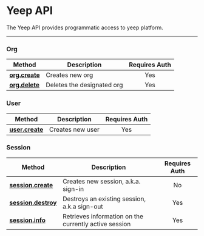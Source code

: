 # Yeep API

The Yeep API provides programmatic access to yeep platform.

***

### Org

| Method | Description | Requires Auth |
| ------ | ----------- | :-----------: |
| **[org.create](methods/org.create.md)** | Creates new org | Yes |
| **[org.delete](methods/org.delete.md)** | Deletes the designated org | Yes |

### User

| Method | Description | Requires Auth |
| ------ | ----------- | :-----------: |
| **[user.create](methods/user.create.md)** | Creates new user | Yes |

### Session

| Method | Description | Requires Auth |
| ------ | ----------- | :-----------: |
| **[session.create](methods/session.create.md)** | Creates new session, a.k.a. sign-in | No |
| **[session.destroy](methods/session.destroy.md)** | Destroys an existing session, a.k.a sign-out | Yes |
| **[session.info](methods/session.info.md)** | Retrieves information on the currently active session | Yes |
